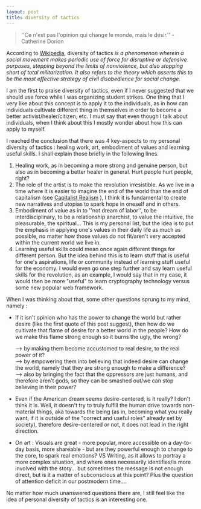 ```yaml
---
layout: post
title: diversity of tactics
---
```


> ''Ce n'est pas l'opinion qui change le monde, mais le désir.'' 
> -Catherine Dorion

According to [Wikipedia](https://en.wikipedia.org/wiki/Diversity_of_tactics), diversity of tactics *is a phenomenon wherein a social movement makes periodic use of force for disruptive or defensive purposes, stepping beyond the limits of nonviolence, but also stopping short of total militarization. It also refers to the theory which asserts this to be the most effective strategy of civil disobedience for social change.* 

I am the first to praise diversity of tactics, even if I never suggested that we should use force while I was organizing student strikes. One thing that I very like about this concept is to apply it to the individuals, as in how can individuals cultivate different thing in themselves in order to become a better activist/healer/citizen, etc. I must say that even though I talk about individuals, when I think about this I mostly wonder about how this can apply to myself.

I reached the conclusion that there was 4 key-aspects to my personal diversity of tactics : healing work, art, embodiment of values and learning useful skills. I shall explain those briefly in the following lines. 

 1. Healing work, as in becoming a more strong and genuine person, but also as in becoming a better healer in general. Hurt people hurt people, right?
 2. The role of the artist is to make the revolution irresistible. As we live in a time where it is easier to imagine the end of the world than the end of capitalism (see [Capitalist Realism](https://en.wikipedia.org/wiki/Capitalist_Realism) ), I think it is fundamental to create new narratives and utopias to spark hope in oneself and in others. 
 3. Embodiment of value as in to ''not dream of labor'', to be interdisciplinary, to be a relationship anarchist, to value the intuitive, the pleasurable, the spiritual... This is my personal list, but the idea is to put the emphasis in applying one's values in their daily life as much as possible, no matter how those values do not fit/aren't very accepted within the current world we live in.  
 4. Learning useful skills could mean once again different things for different person. But the idea behind this is to learn stuff that is useful for one's aspirations, life or community instead of learning stuff useful for the economy. I would even go one step further and say learn useful skills for the revolution, as an example, I would say that in my case, it would then be more "useful" to learn cryptography technology versus some new popular web framework. 

When I was thinking about that, some other questions sprung to my mind, namely :

 - If it isn't opinion who has the power to change the world but rather desire (like the first quote of this post suggest), then how do we cultivate that flame of desire for a better world in the people? How do we make this flame strong enough so it burns the ugly, the wrong? 
	
	 --> by making them become accustomed to real desire, to the real power of it?    
	 --> by empowering them into believing that indeed desire can change the world, namely that they are strong enough to make a difference?  
	 --> also by bringing the fact that the oppressors are just humans, and therefore aren't gods, so they can be smashed out/we can stop believing in their power?  
 - Even if the American dream seems desire-centered, is it really? I don't think it is. Well, it doesn't try to truly fulfill the human drive towards non-material things, aka towards the being  (as in, becoming what you really want, if it is outside of the "correct and useful roles" already set by society), therefore desire-centered or not, it does not lead in the right direction.  
 - On art : Visuals are great - more popular, more accessible on a day-to-day basis, more shareable - but are they powerful enough to change to the core, to spark real emotions? VS  Writing, as it allows to portray a more complex situation, and where ones necessarily identifies/is more involved with the story... but sometimes the message is not enough direct, but is it a matter of subconscious at this point? Plus the question of attention deficit in our postmodern time....
	 
No matter how much unanswered questions there are, I still feel like the idea of personal diversity of tactics is an interesting one. 

